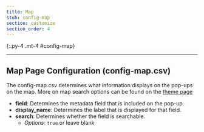 ```yaml
---
title: Map
stub: config-map
section: customize
section_order: 4
---
```


{:.py-4 .mt-4 #config-map}
***

## Map Page Configuration (config-map.csv)

The config-map.csv determines what information displays on the pop-ups on the map. More on map search options can be found on the [theme page](theme.html#map-page)

- **field**: Determines the metadata field that is included on the pop-up. 
- **display_name**: Determines the label that is displayed for that field. 
- **search**: Determines whether the field is searchable. 
    - *Options*: `true` or leave blank